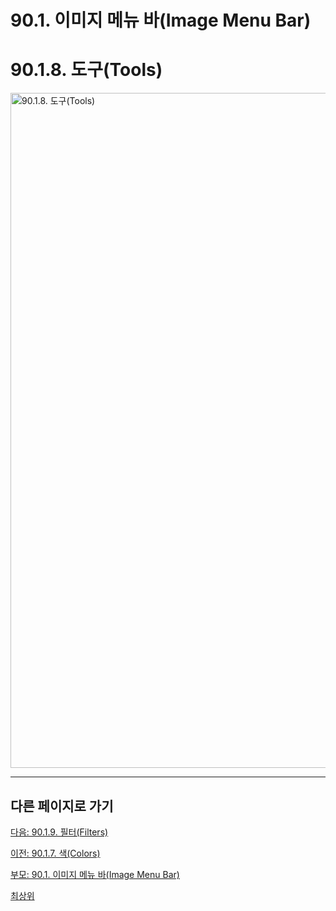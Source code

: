 # 90.1. 이미지 메뉴 바(Image Menu Bar)
# 90.1.8. 도구(Tools)

<img width="1080" alt="90.1.8. 도구(Tools)" environment="MacOS:Sonoma 14.2.1 GIMP 2.10.36" src="https://github.com/wonder13662/gimp/assets/15767104/e7a9601b-01af-44e2-b6c4-ee512d1a884b">

***

## 다른 페이지로 가기

[다음: 90.1.9. 필터(Filters)](./90-01-09-filters.md)

[이전: 90.1.7. 색(Colors)](./90-01-07-colors.md)

[부모: 90.1. 이미지 메뉴 바(Image Menu Bar)](./90-01-00-image-menu-bar.md)

[최상위](./00-home.md)
